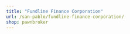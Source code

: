 ```yaml
---
title: "Fundline Finance Corporation"
url: /san-pablo/fundline-finance-corporation/
shop: pawnbroker
---
```


